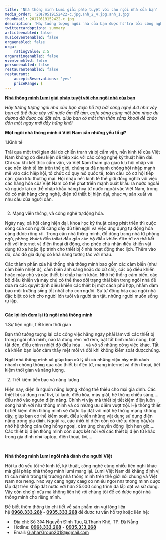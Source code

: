 ```yaml
---
title: 'Nhà thông minh Lumi giải pháp tuyệt vời cho ngôi nhà của bạn'
media_order: '20170519152422-c.jpg,anh_2_4.jpg,anh_1.jpg'
thumbnail: 20170519152422-c.jpg
description: 'Hãy tưởng tượng ngôi nhà của bạn được hỗ trợ bởi công nghệ 4.0 như vậy bạn có thể thức dậy với nước ấm để tắm, cafe sáng cùng một bản nhạc du dương đã được cài đặt sẵn, giúp bạn có một tinh thần sảng khoái để chào đón một ngày mới đầy hứng khởi'
twittercardoptions: summary
articleenabled: false
musiceventenabled: false
orgaenabled: false
orga:
    ratingValue: 2.5
orgaratingenabled: false
eventenabled: false
personenabled: false
restaurantenabled: false
restaurant:
    acceptsReservations: 'yes'
    priceRange: $
---
```


<p><strong><a href="https://giahangroup.vn/#">Nh&agrave; th&ocirc;ng minh Lumi giải ph&aacute;p tuyệt vời cho ng&ocirc;i nh&agrave; của bạn</a></strong></p>
<p><em>H&atilde;y tưởng tượng ng&ocirc;i nh&agrave; của bạn được hỗ trợ bởi c&ocirc;ng nghệ 4.0 như vậy bạn c&oacute; thể thức dậy với nước ấm để tắm, cafe s&aacute;ng c&ugrave;ng một bản nhạc du dương đ&atilde; được c&agrave;i đặt sẵn, gi&uacute;p bạn c&oacute; một tinh thần sảng kho&aacute;i để ch&agrave;o đ&oacute;n một ng&agrave;y mới đầy hứng khởi</em></p>
<p><strong>Một ng&ocirc;i nh&agrave; th&ocirc;ng minh ở Việt Nam cần những yếu tố g&igrave;?</strong></p>
<p>1.Kinh tế</p>
<p>Trải qua một thời gian d&agrave;i do chiến tranh v&agrave; bị cấm vận, nền kinh tế của Việt Nam kh&ocirc;ng c&oacute; điều kiện để tiếp x&uacute;c với c&aacute;c c&ocirc;ng nghệ kỹ thuật hiện đại. Chỉ sau khi kết th&uacute;c cấm vận, v&agrave; Việt Nam tham gia giao lưu hội nhập với c&aacute;c nền kinh tế lớn tr&ecirc;n thế giới, ch&uacute;ng ta đ&atilde; nhanh ch&oacute;ng hội nhập mạnh mẽ v&agrave;o c&aacute;c hiệp hội, tổ chức c&oacute; quy m&ocirc; quốc tế, to&agrave;n cầu, c&oacute; cơ hội tiếp cận, giao lưu thương mại. Hội nhập nền kinh tế thế giới đồng nghĩa với việc c&aacute;c h&agrave;ng h&oacute;a của Việt Nam c&oacute; thể ph&aacute;t triển mạnh xuất khẩu ra nước ngo&agrave;i v&agrave; ngược lại c&oacute; thể nhập khẩu h&agrave;ng h&oacute;a từ nước ngo&agrave;i v&agrave;o Việt Nam, trong đ&oacute; c&oacute; mặt h&agrave;ng c&ocirc;ng nghệ, điện tử thiết bị hiện đại, phục vụ sản xuất v&agrave; nhu cầu của người d&acirc;n.</p>
<p><img src="/newv1/tu-van-giai-phap/nha-thong-minh-lumi-giai-phap-tuyet-voi-cho-ngoi-nha-cua-ban/anh_1.jpg" alt="" /></p>
<ol start="2">
<li>Mạng viễn th&ocirc;ng, v&agrave; c&ocirc;ng nghệ tự động h&oacute;a.</li>
</ol>
<p>Ng&agrave;y nay, x&atilde; hội c&agrave;ng hiện đại, khoa học kỹ thuật c&agrave;ng ph&aacute;t triển th&igrave; cuộc sống của con người c&agrave;ng đầy đủ tiện nghi v&agrave; việc ứng dụng tự động h&oacute;a c&agrave;ng được rộng r&atilde;i. Trong căn nh&agrave; th&ocirc;ng minh, đồ d&ugrave;ng trong nh&agrave; từ ph&ograve;ng ngủ, ph&ograve;ng kh&aacute;ch đến toilet đều gắn c&aacute;c bộ điều khiển điện tử c&oacute; thể kết nối với Internet v&agrave; điện thoại di động, cho ph&eacute;p chủ nh&acirc;n điều khiển vật dụng từ xa hoặc lập tr&igrave;nh cho thiết bị ở nh&agrave; hoạt động theo lịch. Th&ecirc;m v&agrave;o đ&oacute;, c&aacute;c đồ gia dụng c&oacute; khả năng tương t&aacute;c với nhau.</p>
<p>C&aacute;c th&agrave;nh phần của hệ thống nh&agrave; th&ocirc;ng minh bao gồm c&aacute;c cảm biến (như cảm biến nhiệt độ, cảm biến &aacute;nh s&aacute;ng hoặc do cử chỉ), c&aacute;c bộ điều khiển hoặc m&aacute;y chủ v&agrave; c&aacute;c thiết bị chấp h&agrave;nh kh&aacute;c. Nhờ hệ thống cảm biến, c&aacute;c bộ điều khiển v&agrave; m&aacute;y chủ c&oacute; thể theo d&otilde;i trạng th&aacute;i b&ecirc;n trong ng&ocirc;i nh&agrave; để đưa ra c&aacute;c quyết định điều khiển c&aacute;c thiết bị một c&aacute;ch ph&ugrave; hợp, nhằm đảm bảo m&ocirc;i trường sống tốt nhất cho con người. Sự tự động h&oacute;a của ng&ocirc;i nh&agrave; đặc biệt c&oacute; &iacute;ch cho người lớn tuổi v&agrave; người t&agrave;n tật, những người muốn sống tự lập.</p>
<p><img src="/newv1/tu-van-giai-phap/nha-thong-minh-lumi-giai-phap-tuyet-voi-cho-ngoi-nha-cua-ban/anh_2_4.jpg" alt="" /></p>
<p><strong>C&aacute;c lợi &iacute;ch đem lại từ ng&ocirc;i nh&agrave; th&ocirc;ng minh</strong></p>
<p>1.Sự tiện nghi, tiết kiệm thời gian</p>
<p>Bạn thử tưởng tượng lại c&aacute;c c&ocirc;ng việc hằng ng&agrave;y phải l&agrave;m với c&aacute;c thiết bị trong ng&ocirc;i nh&agrave; m&igrave;nh, n&agrave;o l&agrave; đ&oacute;ng r&egrave;m mở r&egrave;m, bật tắt b&igrave;nh nước n&oacute;ng, bật tắt đ&egrave;n, điều chỉnh nhiệt độ điều h&ograve;a &hellip; v&agrave; v&ocirc; số những c&ocirc;ng việc kh&aacute;c. Tất cả khiến bạn lu&ocirc;n cảm thấy mệt mỏi v&agrave; đ&ocirc;i khi kh&ocirc;ng kiểm so&aacute;t đượcch&uacute;ng.</p>
<p>Ng&ocirc;i nh&agrave; th&ocirc;ng minh sẽ gi&uacute;p bạn xử l&yacute; tất cả những việc n&agrave;y một c&aacute;ch nhanh ch&oacute;ng th&ocirc;ng qua c&aacute;c thiết bị điện tử, mạng internet v&agrave; điện thoại, tiết kiệm thời gian v&agrave; năng lượng.</p>
<ol start="2">
<li>Tiết kiệm tiền bạc v&agrave; năng lượng</li>
</ol>
<p>Hiện nay, điện l&agrave; nguồn năng lượng kh&ocirc;ng thể thiếu cho mọi gia đ&igrave;nh. C&aacute;c thiết bị sử dụng như tivi, tủ lạnh, điều h&ograve;a, m&aacute;y giặt, hệ thống chiếu s&aacute;ng,&hellip; đều nhờ v&agrave;o nguồn điện năng. Ch&iacute;nh v&igrave; vậy m&agrave; thiết bị tiết kiệm điện lu&ocirc;n song h&agrave;nh với nh&agrave; th&ocirc;ng minh v&agrave; c&oacute; những ưu điểm vượt trội. Hệ thống thiết bị tiết kiệm điện th&ocirc;ng minh sẽ được lắp đặt với một hệ thống mạng kh&ocirc;ng d&acirc;y, gi&uacute;p bạn c&oacute; thể kiểm so&aacute;t, điều khiển những vật dụng sử dụng điện năng trong gia đ&igrave;nh. Ngo&agrave;i ra, c&aacute;c thiết bị điện c&ograve;n c&oacute; thể tự động bật/tắt nhờ hệ thống cảm ứng hồng ngoại, cảm ứng chuyển động, lịch hẹn giờ,&hellip; C&aacute;c thiết bị điện th&ocirc;ng minh c&ograve;n được kết nối với c&aacute;c thiết bị điện tử kh&aacute;c trong gia đ&igrave;nh như laptop, điện thoại, tivi,&hellip;</p>
<p>&nbsp;</p>
<p><strong>Nh&agrave; th&ocirc;ng minh Lumi ng&ocirc;i nh&agrave; d&agrave;nh cho người Việt</strong></p>
<p>Hội tụ đủ yếu tốt về kinh tế, kỹ thuật, c&ocirc;ng nghệ c&ugrave;ng nhiều tiện nghi kh&aacute;c m&agrave; giải ph&aacute;p nh&agrave; th&ocirc;ng minh lumi mang lại. Lumi Việt Nam đ&atilde; khẳng định vị tr&iacute; của m&igrave;nh trong thị trường nh&agrave; th&ocirc;ng minh tr&ecirc;n thế giới n&oacute;i chung v&agrave; Việt Nam n&oacute;i ri&ecirc;ng. Nhờ vậy c&agrave;ng ng&agrave;y c&agrave;ng c&oacute; nhiều ng&ocirc;i nh&agrave; th&ocirc;ng minh được lắp đặt tr&ecirc;n khắp đất nước với hơn 25.000 c&ocirc;ng tr&igrave;nh đ&atilde; lắp đặt v&agrave; sử dụng. Vậy c&ograve;n chờ g&igrave; nữa m&agrave; kh&ocirc;ng li&ecirc;n hệ với ch&uacute;ng t&ocirc;i để c&oacute; được ng&ocirc;i nh&agrave; th&ocirc;ng minh cho ri&ecirc;ng m&igrave;nh.</p>
<p class="mo-ta">Để biết th&ecirc;m th&ocirc;ng tin chi tiết về sản phẩm xin vui l&ograve;ng li&ecirc;n hệ&nbsp;<strong><a href="tel:0968333268">0968.333.268</a></strong>&nbsp;-&nbsp;<strong><a href="tel:0935333268">0935.333.268</a>&nbsp;</strong>để đươc tư vấn hỗ trợ hoặc li&ecirc;n hệ:</p>
<div class="foo-content foo-contact demo">
<ul class="list-menu">
<li>&nbsp;Địa chỉ:&nbsp;<span class="foo-detail foo-address">Số 304 Nguyễn Đ&igrave;nh Tựu, Q.Thanh Kh&ecirc;, TP. Đ&agrave; Nẵng</span></li>
<li>&nbsp;Hotline:&nbsp;<span class="foo-detail"><strong><a href="tel:0968333268">0968.333.268</a></strong>&nbsp;-&nbsp;<strong><a href="tel:0935333268">0935.333.268</a></strong></span></li>
<li>&nbsp;Email:&nbsp;<span class="foo-detail"><a href="mailto:GiahanGroup2018@gmail.com">GiahanGroup2018@gmail.com</a></span></li>
</ul>
</div>